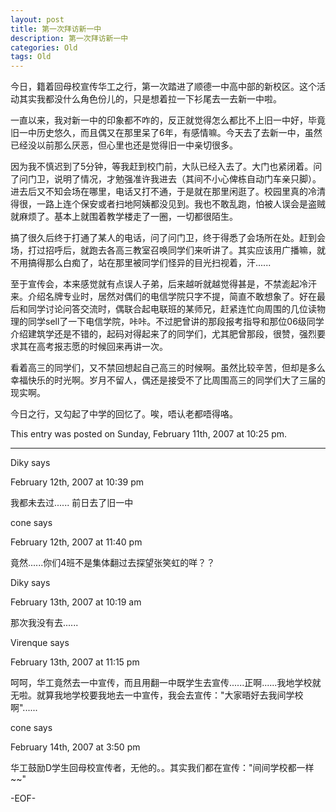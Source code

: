 ```yaml
---
layout: post
title: 第一次拜访新一中
description: 第一次拜访新一中
categories: Old
tags: Old
---
```

今日，籍着回母校宣传华工之行，第一次踏进了顺德一中高中部的新校区。这个活动其实我都没什么角色份儿的，只是想着拉一下衫尾去一去新一中啦。

一直以来，我对新一中的印象都不咋的，反正就觉得怎么都比不上旧一中好，毕竟旧一中历史悠久，而且偶又在那里呆了6年，有感情嘛。今天去了去新一中，虽然已经没以前那么厌恶，但心里也还是觉得旧一中亲切很多。

因为我不慎迟到了5分钟，等我赶到校门前，大队已经入去了。大门也紧闭着。问了问门卫，说明了情况，才勉强准许我进去（其间不小心俾栋自动门车亲只脚）。进去后又不知会场在哪里，电话又打不通，于是就在那里闲逛了。校园里真的冷清得很，一路上连个保安或者扫地阿姨都没见到。我也不敢乱跑，怕被人误会是盗贼就麻烦了。基本上就围着教学楼走了一圈，一切都很陌生。

搞了很久后终于打通了某人的电话，问了问门卫，终于得悉了会场所在处。赶到会场，打过招呼后，就跑去各高三教室召唤同学们来听讲了。其实应该用广播嘛，就不用搞得那么白痴了，站在那里被同学们怪异的目光扫视着，汗......

至于宣传会，本来感觉就有点误人子弟，后来越听就越觉得甚是，不禁滮起冷汗来。介绍名牌专业时，居然对偶们的电信学院只字不提，简直不敢想象了。好在最后和同学讨论问答交流时，偶联合起电联班的某师兄，赶紧连忙向周围的几位读物理的同学sell了一下电信学院，咔咔。不过肥曾讲的那段报考指导和那位06级同学介绍建筑学还是不错的，起码对得起来了的同学们，尤其肥曾那段，很赞，强烈要求其在高考报志愿的时候回来再讲一次。

看着高三的同学们，又不禁回想起自己高三的时候啊。虽然比较辛苦，但却是多么幸福快乐的时光啊。岁月不留人，偶还是接受不了比周围高三的同学们大了三届的现实啊。

今日之行，又勾起了中学的回忆了。唉，唔认老都唔得咯。

This entry was posted on Sunday, February 11th, 2007 at 10:25 pm.

---

Diky says 

February 12th, 2007 at 10:39 pm

我都未去过......
前日去了旧一中

cone says 

February 12th, 2007 at 11:40 pm

竟然......你们4班不是集体翻过去探望张笑虹的咩？？

Diky says 

February 13th, 2007 at 10:19 am

那次我没有去......

Virenque says 

February 13th, 2007 at 11:15 pm

呵呵，华工竟然去一中宣传，而且用翻一中既学生去宣传......正啊......我地学校就无啦。就算我地学校要我地去一中宣传，我会去宣传："大家晤好去我间学校啊"......

cone says 

February 14th, 2007 at 3:50 pm

华工鼓励D学生回母校宣传者，无他的。。其实我们都在宣传："间间学校都一样~~"

-EOF-